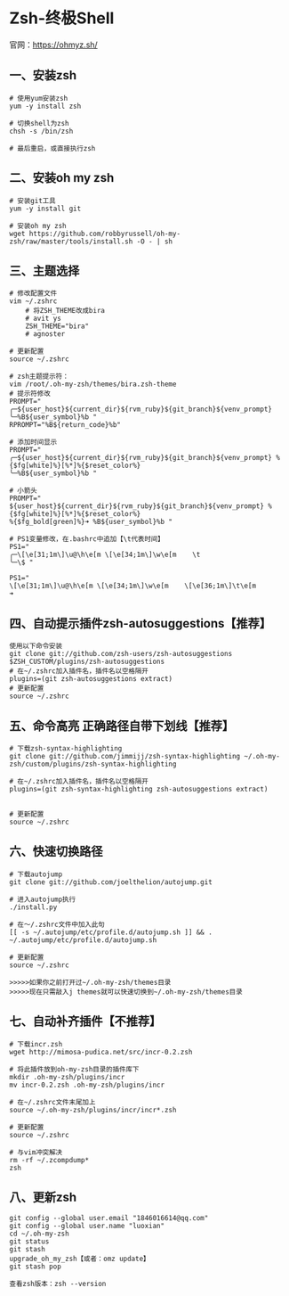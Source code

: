 # Zsh-终极Shell
官网：https://ohmyz.sh/

## 一、安装zsh
    
```
# 使用yum安装zsh
yum -y install zsh

# 切换shell为zsh
chsh -s /bin/zsh

# 最后重启，或直接执行zsh
```

## 二、安装oh my zsh

```
# 安装git工具
yum -y install git

# 安装oh my zsh
wget https://github.com/robbyrussell/oh-my-zsh/raw/master/tools/install.sh -O - | sh
```

## 三、主题选择

```
# 修改配置文件
vim ~/.zshrc
    # 将ZSH_THEME改成bira
    # avit ys
    ZSH_THEME="bira"
    # agnoster

# 更新配置
source ~/.zshrc   
```

```
# zsh主题提示符：
vim /root/.oh-my-zsh/themes/bira.zsh-theme
# 提示符修改
PROMPT="
╭─${user_host}${current_dir}${rvm_ruby}${git_branch}${venv_prompt}
╰─%B${user_symbol}%b "
RPROMPT="%B${return_code}%b"

# 添加时间显示
PROMPT="
╭─${user_host}${current_dir}${rvm_ruby}${git_branch}${venv_prompt} %{$fg[white]%}[%*]%{$reset_color%}
╰─%B${user_symbol}%b "

# 小箭头
PROMPT="
${user_host}${current_dir}${rvm_ruby}${git_branch}${venv_prompt} %{$fg[white]%}[%*]%{$reset_color%}
%{$fg_bold[green]%}➜ %B${user_symbol}%b "

# PS1变量修改，在.bashrc中追加【\t代表时间】
PS1="
╭─\[\e[31;1m\]\u@\h\e[m \[\e[34;1m\]\w\e[m    \t
╰─\$ "

PS1="
\[\e[31;1m\]\u@\h\e[m \[\e[34;1m\]\w\e[m    \[\e[36;1m\]\t\e[m
➜  
```


## 四、自动提示插件zsh-autosuggestions【推荐】

    使用以下命令安装
    git clone git://github.com/zsh-users/zsh-autosuggestions $ZSH_CUSTOM/plugins/zsh-autosuggestions
    # 在~/.zshrc加入插件名，插件名以空格隔开
    plugins=(git zsh-autosuggestions extract)
    # 更新配置
    source ~/.zshrc 



## 五、命令高亮 正确路径自带下划线【推荐】

```
# 下载zsh-syntax-highlighting
git clone git://github.com/jimmijj/zsh-syntax-highlighting ~/.oh-my-zsh/custom/plugins/zsh-syntax-highlighting

# 在~/.zshrc加入插件名，插件名以空格隔开
plugins=(git zsh-syntax-highlighting zsh-autosuggestions extract)


# 更新配置
source ~/.zshrc 

```

## 六、快速切换路径

```
# 下载autojump
git clone git://github.com/joelthelion/autojump.git

# 进入autojump执行
./install.py 

# 在～/.zshrc文件中加入此句
[[ -s ~/.autojump/etc/profile.d/autojump.sh ]] && . ~/.autojump/etc/profile.d/autojump.sh

# 更新配置
source ~/.zshrc 

>>>>>如果你之前打开过~/.oh-my-zsh/themes目录
>>>>>现在只需敲入j themes就可以快速切换到~/.oh-my-zsh/themes目录
```

## 七、自动补齐插件【不推荐】

```
# 下载incr.zsh
wget http://mimosa-pudica.net/src/incr-0.2.zsh   

# 将此插件放到oh-my-zsh目录的插件库下
mkdir .oh-my-zsh/plugins/incr
mv incr-0.2.zsh .oh-my-zsh/plugins/incr

# 在~/.zshrc文件末尾加上
source ~/.oh-my-zsh/plugins/incr/incr*.zsh

# 更新配置
source ~/.zshrc   

# 与vim冲突解决
rm -rf ~/.zcompdump*
zsh
```


## 八、更新zsh

    git config --global user.email "1846016614@qq.com"
    git config --global user.name "luoxian"
    cd ~/.oh-my-zsh
    git status
    git stash
    upgrade_oh_my_zsh【或者：omz update】
    git stash pop
    
    查看zsh版本：zsh --version